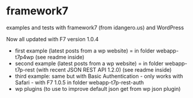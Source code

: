 # framework7
examples and tests with framework7 (from idangero.us) and WordPress

Now all updated with F7 version 1.0.4

- first example (latest posts from a wp website) = in folder webapp-t7p4wp (see readme inside)
- second example (latest posts from a wp website) = in folder webapp-t7p-rest (with recent JSON REST API 1.2.0) (see readme inside)
- third example: same but with Basic Authentication - only works with Safari - with F7 1.0.5 in folder webapp-t7p-rest-auth
- wp plugins (to use to improve default json get from wp json plugin)
